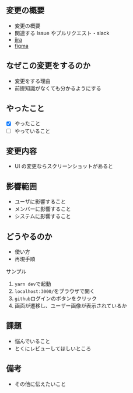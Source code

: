 ## 変更の概要

- 変更の概要
- 関連する Issue やプルリクエスト・slack
- [jira](https://qinspringdevelopment.atlassian.net/browse/EGI-2)
- [figma](https://www.figma.com/file/SM5vxSjDcNI6V6HOtHLaB4/Trivia?node-id=206%3A1334)

## なぜこの変更をするのか

- 変更をする理由
- 前提知識がなくても分かるようにする

## やったこと

- [x] やったこと
- [ ] やっていること

## 変更内容

- UI の変更ならスクリーンショットがあると

## 影響範囲

- ユーザに影響すること
- メンバーに影響すること
- システムに影響すること

## どうやるのか

- 使い方
- 再現手順

サンプル

1. `yarn dev`で起動
2. `localhost:3000/`をブラウザで開く
3. `github`ログインのボタンをクリック
4. 画面が遷移し、ユーザー画像が表示されているか

## 課題

- 悩んでいること
- とくにレビューしてほしいところ

## 備考

- その他に伝えたいこと
